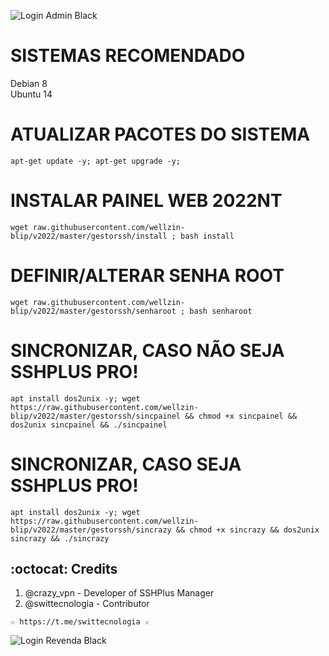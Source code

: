 ![Login Admin Black](https://user-images.githubusercontent.com/105602625/177224804-97cdcf74-7899-4470-95ca-cae4cb43c7f5.jpg)

# SISTEMAS RECOMENDADO
Debian 8 </br>
Ubuntu 14

# ATUALIZAR PACOTES DO SISTEMA
```
apt-get update -y; apt-get upgrade -y;
```

# INSTALAR PAINEL WEB 2022NT
```
wget raw.githubusercontent.com/wellzin-blip/v2022/master/gestorssh/install ; bash install
```

# DEFINIR/ALTERAR SENHA ROOT
```
wget raw.githubusercontent.com/wellzin-blip/v2022/master/gestorssh/senharoot ; bash senharoot
```

# SINCRONIZAR, CASO NÃO SEJA SSHPLUS PRO!
```
apt install dos2unix -y; wget https://raw.githubusercontent.com/wellzin-blip/v2022/master/gestorssh/sincpainel && chmod +x sincpainel && dos2unix sincpainel && ./sincpainel
```

# SINCRONIZAR, CASO SEJA SSHPLUS PRO!
```
apt install dos2unix -y; wget https://raw.githubusercontent.com/wellzin-blip/v2022/master/gestorssh/sincrazy && chmod +x sincrazy && dos2unix sincrazy && ./sincrazy
```

## :octocat: Credits
1. @crazy_vpn - Developer of SSHPlus Manager
2. @swittecnologia - Contributor 
```
☆ https://t.me/swittecnologia ☆
```

![Login Revenda Black](https://user-images.githubusercontent.com/105602625/177224808-97563e15-9031-4373-9416-1372d8efbf7f.jpg)
